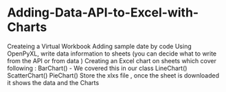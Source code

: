 # Adding-Data-API-to-Excel-with-Charts


Createing a Virtual Workbook
Adding sample date by code
Using OpenPyXL, write data information to sheets (you can decide what to write from the API or from data )
Creating an Excel chart on sheets which cover following :
BarChart() - We covered this in our class
LineChart()
ScatterChart()
PieChart()
Store the xlxs file , once the sheet is downloaded it shows the data and the Charts 
